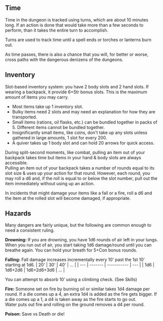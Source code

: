 ## Time
Time in the dungeon is tracked using turns, which are about 10 minutes long. 
If an action is done that would take more than a few seconds to perform, than it takes the entire turn to accomplish.

Turns are used to track time until a spell ends or torches or lanterns burn out.

As time passes, there is also a chance that you will, for better or worse, cross paths with the dangerous denizens of the dungeons.

## Inventory
Slot-based inventory system: you have 2 body slots and 2 hand slots. If wearing a backpack, it provide 6+Str bonus slots. 
This is the maximum amount of items you may carry.
- Most items take up 1 inventory slot.  
- Bulky items need 2 slots and may need an explanation for how they are transported.  
- Small items (rations, oil flasks, etc.) can be bundled together in packs of 5. Different items cannot be bundled together.
- Insignificantly small items, like coins, don't take up any slots unless gathered in large amounts, 1 slot for every 200.  
- A quiver takes up 1 body slot and can hold 20 arrows for quick access.

During split-second moments, like combat, pulling an item out of your backpack takes time but items in your hand & body slots are always accessible.  
Pulling an item out of your backpack takes a number of rounds equal to its slot size & uses up your action for that round. 
However, each round, you may roll a d6 and, if the roll is equal to or below the slot number, pull out the item immediately without using up an action.  


In incidents that might damage your items like a fall or a fire, roll a d6 and the item at the rolled slot will become damaged, if appropriate.

## Hazards
Many dangers are fairly unique, but the following are common enough to need a consistent ruling.

**Drowning:** If you are drowning, you have 1d6 rounds of air left in your lungs. When you run out of air, you start taking 1d6 damage/round until you can breathe again. 
You can hold your breath for 5+Con bonus rounds. 

**Falling:** Fall damage increases incrementally every 10' past the 1st 10' starting at 1d6. 
| 20' | 30'     | 40'         | ... |
| --- | ------- | ----------- | --- |
| 1d6 | 1d6+2d6 | 1d6+2d6+3d6 | ... | 

You can attempt to absorb 10’ using a climbing check. (See Skills)

**Fire:** Someone set on fire by burning oil or similar takes 1d4 damage per round. If a die comes up a 4, an extra 1d4 is added as the fire gets bigger. If a die comes up a 1, a d4 is taken away as the fire starts to go out.  
Water puts out fire and rolling on the ground removes a d4 per round.

**Poison:** Save vs Death or die!
